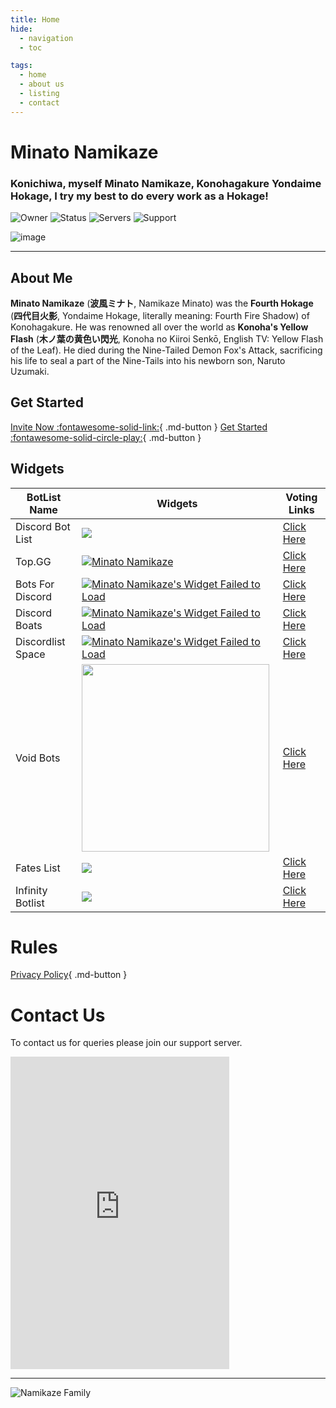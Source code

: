 ```yaml
---
title: Home
hide:
  - navigation
  - toc

tags:
  - home
  - about us
  - listing
  - contact
---
```


# **Minato Namikaze**

### Konichiwa, myself Minato Namikaze, Konohagakure Yondaime Hokage, I try my best to do every work as a Hokage! 


![Owner](https://api.discordlist.space/v2/bots/{{config.bot_discord_id}}/badge?property=owner&style=for-the-badge&color=orange) ![Status](https://top.gg/api/widget/status/{{config.bot_discord_id}}.svg)  ![Servers](https://top.gg/api/widget/servers/{{config.bot_discord_id}}.svg) ![Support](https://api.discordlist.space/v2/bots/{{config.bot_discord_id}}/badge?property=support&style=flat-square&color=orange) 

![image](https://i.imgur.com/FzgLCHM.jpeg)

***

## About Me

**Minato Namikaze** (**波風ミナト**, Namikaze Minato) was the **Fourth Hokage** (**四代目火影**, Yondaime Hokage, literally meaning: Fourth Fire Shadow) of Konohagakure. He was renowned all over the world as **Konoha's Yellow Flash** (**木ノ葉の黄色い閃光**, Konoha no Kiiroi Senkō, English TV: Yellow Flash of the Leaf). He died during the Nine-Tailed Demon Fox's Attack, sacrificing his life to seal a part of the Nine-Tails into his newborn son, Naruto Uzumaki.


## Get Started

[Invite Now :fontawesome-solid-link:](https://discord.com/oauth2/authorize?client_id={{config.bot_discord_id}}&permissions=8&redirect_uri=https%3A%2F%2Fminatonamikaze-invites.herokuapp.com%2Finvite&scope=applications.commands%20bot&response_type=code&state=cube12345%3F%2FBot%20Website){ .md-button } [Get Started :fontawesome-solid-circle-play:](commands/index.md){ .md-button }

## Widgets


BotList Name     | Widgets       | Voting Links
------------     | ------------- | ------------- 
Discord Bot List | <a href="https://discordbotlist.com/bots/{{config.bot_discord_id}}" target="_blank"><img src="https://discordbotlist.com/api/v1/bots/{{config.bot_discord_id}}/widget"></a> | [Click Here](https://discordbotlist.com/bots/minato-namikaze/upvote)
Top.GG           | <a href="https://top.gg/bot/{{config.bot_discord_id}}"  target="_blank"><img src="https://top.gg/api/widget/{{config.bot_discord_id}}.svg" alt="Minato Namikaze" /></a> | [Click Here](https://top.gg/bot/{{config.bot_discord_id}}/vote)
Bots For Discord | <a href="https://discords.com/bots/bots/{{config.bot_discord_id}}" target="_blank"><img src="https://discords.com/bots/api/bot/{{config.bot_discord_id}}/widget" title="Visit Minato Namikaze listed on Discords.com!" alt="Minato Namikaze's Widget Failed to Load" /></a> | [Click Here](https://discords.com/bots/bot/{{config.bot_discord_id}}/vote)
Discord Boats    | <a href="https://discord.boats/bot/{{config.bot_discord_id}}" target="_blank"><img src="https://discord.boats/api/widget/{{config.bot_discord_id}}" title="Visit Minato Namikaze listed on Discord Boats!" alt="Minato Namikaze's Widget Failed to Load" /></a>  | [Click Here](https://discord.boats/bot/{{config.bot_discord_id}})
Discordlist Space | <a href="https://discordlist.space/bot/{{config.bot_discord_id}}" target="_blank"><img src="https://api.discordlist.space/v2/bots/{{config.bot_discord_id}}/widget?background=7289DA&radius=6" title="Visit Minato Namikaze listed on Discordlist Space!" alt="Minato Namikaze's Widget Failed to Load" /></a> | [Click Here](https://discordlist.space/bot/{{config.bot_discord_id}}/upvote)
Void Bots        | <a href="https://voidbots.net/bot/{{config.bot_discord_id}}" target="_blank"><img src="https://voidbots.net/api/embed/{{config.bot_discord_id}}?theme=dark" width="300" /></a> | [Click Here](https://voidbots.net/bot/{{config.bot_discord_id}}/vote)
Fates List       | <a href="https://fateslist.xyz/bot/{{config.bot_discord_id}}" target="_blank"><img src="https://fateslist.xyz/api/bots/{{config.bot_discord_id}}/widget?format=png" /></a> | [Click Here](https://fateslist.xyz/bot/{{config.bot_discord_id}}/vote)
Infinity Botlist       | <a href="https://botlist.site/bots/{{config.bot_discord_id}}" target="_blank"><img src="https://infinitybotlist.com/bots/{{config.bot_discord_id}}/widget?size=large" /></a> | [Click Here](https://infinitybotlist.com/bots/{{config.bot_discord_id}}/vote)


# Rules

[Privacy Policy](rules/privacy_policy.md){ .md-button }


# Contact Us

To contact us for queries please join our support server.

<iframe src="https://discord.com/widget?id=920190307595874304&theme=dark" width="350" height="500" allowtransparency="true" frameborder="0" sandbox="allow-popups allow-popups-to-escape-sandbox allow-same-origin allow-scripts"></iframe>


***

![Namikaze Family](https://media.discordapp.net/attachments/777918705098686465/813086521481232414/image0.jpg)

